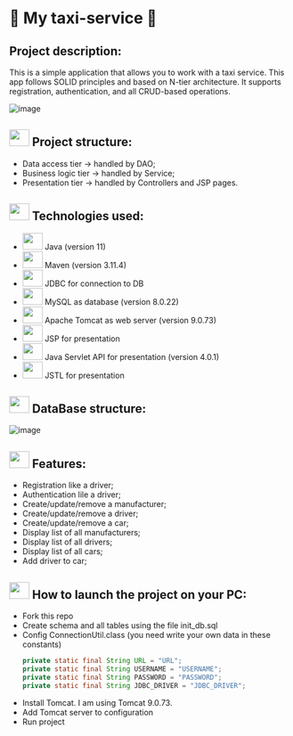 # 🚖 My taxi-service 🚖
## Project description:
This is a simple application that allows you to work with a taxi service. This app follows SOLID principles and based on N-tier architecture. It supports registration, authentication, and all CRUD-based operations.

![image](https://github.com/Vasyl-Piznak/my-taxi-service/assets/106866989/fa35627d-2e25-4680-b481-151a47ddb4c2)
 
## <img height="30" src="https://cdn-icons-png.flaticon.com/512/2857/2857406.png" width="36"> Project structure:
- Data access tier -> handled by DAO;
- Business logic tier -> handled by Service;
- Presentation tier -> handled by Controllers and JSP pages.
 
## <img height="30" src="https://edps.europa.eu/sites/default/files/picture/technologies2.png" width="36"/> Technologies used:
- <img height="30" src="https://cdn-icons-png.flaticon.com/512/5968/5968282.png" width="36"/> Java (version 11)  
- <img height="30" src="https://images.sftcdn.net/images/t_app-logo-xl,f_auto,dpr_2/p/6ca8194c-164f-4718-930a-2bed171d0430/1359200834/apache-maven-maven-logo.png" width="36"/> Maven (version 3.11.4) 
- <img height="30" src="https://encrypted-tbn0.gstatic.com/images?q=tbn:ANd9GcRsGDWZvGnIggXi_v9xMGaW9qZrlPaFz_Cjjw&usqp=CAU" width="36"/> JDBC for connection to DB 
- <img height="30" src="https://camo.githubusercontent.com/f85f882cb31eeaeee657ec955313015c30378e8f56c3dc2f06933b617a276cfd/68747470733a2f2f77372e706e6777696e672e636f6d2f706e67732f3734372f3739382f706e672d7472616e73706172656e742d6d7973716c2d6c6f676f2d6d7973716c2d64617461626173652d7765622d646576656c6f706d656e742d636f6d70757465722d736f6674776172652d646f6c7068696e2d6d6172696e652d6d616d6d616c2d616e696d616c732d746578742d7468756d626e61696c2e706e67" width="36"/> MySQL as database (version 8.0.22)                                  
- <img height="30" src="https://upload.wikimedia.org/wikipedia/commons/thumb/f/fe/Apache_Tomcat_logo.svg/1280px-Apache_Tomcat_logo.svg.png" width="36"/> Apache Tomcat as web server (version 9.0.73) 
- <img height="30" src="https://cdn-icons-png.flaticon.com/512/29/29540.png" width="36"/> JSP for presentation
- <img height="30" src="https://w7.pngwing.com/pngs/131/718/png-transparent-representational-state-transfer-computer-icons-application-programming-interface-web-api-others-miscellaneous-blue-computer-network.png" width="36"/> Java Servlet API for presentation (version 4.0.1)
- <img height="30" src="https://image.winudf.com/v2/image/anN0bC5hcHBzLmdvbGQubXlhcHBsaWNhdGlvbl9zY3JlZW5fMF9qaWZycW84eA/screen-0.webp?fakeurl=1&type=.webp" width="36"/> JSTL for presentation

## <img height="30" src = "https://i.pinimg.com/564x/d5/1d/8b/d51d8b2ff28db324ed1be2766f793c43.jpg" width="36"/> DataBase structure:
![image](https://github.com/Vasyl-Piznak/my-taxi-service/assets/106866989/6dd14a33-3a69-438d-8065-a2c488312ec6)

## <img height="30" src = "https://cdn4.iconfinder.com/data/icons/scrum-process-2/64/product-capability-ability-features-requirements-512.png" width="36"/> Features:
- Registration like a driver;
- Authentication lile a driver;
- Create/update/remove a manufacturer;
- Create/update/remove a driver;
- Create/update/remove a car;
- Display list of all manufacturers;
- Display list of all drivers;
- Display list of all cars;
- Add driver to car;


## <img height="30" src="https://encrypted-tbn0.gstatic.com/images?q=tbn:ANd9GcQXQZfgbHHUnh8EnFosVBvL1Q9zxQAuNrlmEzCQBAGzc7VihcwrsyRzGRBuvseJz4P-0OM&amp;usqp=CAU" width="36"/>  How to launch the project on your PC:

- Fork this repo
- Create schema and all tables using the file init_db.sql
- Config ConnectionUtil.class (you need write your own data in these constants)
  ~~~java
  private static final String URL = "URL";
  private static final String USERNAME = "USERNAME";
  private static final String PASSWORD = "PASSWORD";
  private static final String JDBC_DRIVER = "JDBC_DRIVER";
  ~~~
- Install Tomcat. I am using Tomcat 9.0.73.
- Add Tomcat server to configuration
- Run project
